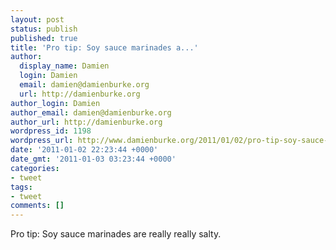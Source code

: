 ```yaml
---
layout: post
status: publish
published: true
title: 'Pro tip: Soy sauce marinades a...'
author:
  display_name: Damien
  login: Damien
  email: damien@damienburke.org
  url: http://damienburke.org
author_login: Damien
author_email: damien@damienburke.org
author_url: http://damienburke.org
wordpress_id: 1198
wordpress_url: http://www.damienburke.org/2011/01/02/pro-tip-soy-sauce-marinades-a/
date: '2011-01-02 22:23:44 +0000'
date_gmt: '2011-01-03 03:23:44 +0000'
categories:
- tweet
tags:
- tweet
comments: []
---
```

<p>Pro tip: Soy sauce marinades are really really salty.</p>
